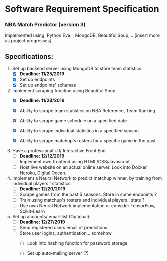 # Software Requirement Specification
### NBA Match Predictor (version 3)
Implemented using: Python Eve. , MongoDB, Beautiful Soup, ...[insert more as project progresses] 

## Specifications:
1. Set up backend server using MongoDB to store team statistics
    - [x]  **Deadline: 11/25/2019** 
    - [x] Set up endpoints 
    - [x] Set up endpoints' schemas 
  
2. Implement scraping function using Beautiful Soup:
    - [x]  **Deadline: 11/28/2019** 
    - [x] Ability to scrape team statistics on NBA Reference, Team Ranking
    - [x] Ability to scrape game schedule on a specified date 
    - [x] Ability to scrape individual statistics in a specified season
    - [x] Ability to scrape matchup's rosters for a specific game in the past
   

3. Have a professional U.I/ Interactive Front End
    - [ ]  **Deadline: 12/12/2019** 
    - [ ] Implement own frontend using HTML/CSS/Javascript
    - [ ] Host live website on an actual online server. Look into Docker, Heroku, Digital Ocean.
    
4. Implement a Neural Network to predict matchup winner, by training from individual players ' statistics:
    - [ ]  **Deadline: 12/20/2019** 
    - [ ] Scrape games from the past 5 seasons. Store in some endpoints ?
    - [ ] Train using matchup's rosters and individual players ' stats ?
    - [ ] Use own Neural Network implementation or consider TensorFlow, Scikit-Learn

5. Set up accounts/ email-list (Optional): 
    - [ ]  **Deadline: 12/27/2019** 
    - [ ] Send registered users email of predictions.
    - [ ] Store user logins, authentication,.. somehow
        - [ ] Look into hashing function for password storage
        - [ ] Set up auto-mailing server (?) 



